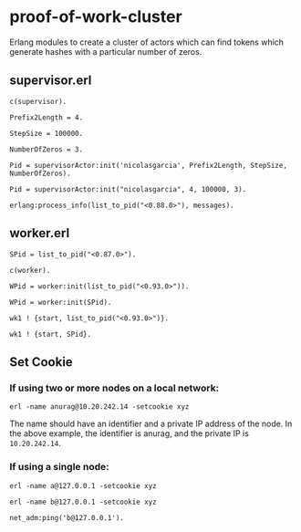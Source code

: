 # proof-of-work-cluster
Erlang modules to create a cluster of actors which can find tokens which generate hashes with a particular number of zeros.

## supervisor.erl
`c(supervisor).`

`Prefix2Length = 4.`

`StepSize = 100000.`

`NumberOfZeros = 3.`

`Pid = supervisorActor:init('nicolasgarcia', Prefix2Length, StepSize, NumberOfZeros).`

`Pid = supervisorActor:init("nicolasgarcia", 4, 100000, 3).`

`erlang:process_info(list_to_pid("<0.88.0>"), messages).`

## worker.erl
`SPid = list_to_pid("<0.87.0>").`

`c(worker).`

`WPid = worker:init(list_to_pid("<0.93.0>")).`

`WPid = worker:init(SPid).`

`wk1 ! {start, list_to_pid("<0.93.0>")}.`

`wk1 ! {start, SPid}.`

## Set Cookie
### If using two or more nodes on a local network:
`erl -name anurag@10.20.242.14 -setcookie xyz`

The name should have an identifier and a private IP address of the node.
In the above example, the identifier is anurag, and the private IP is `10.20.242.14`.

### If using a single node:
`erl -name a@127.0.0.1 -setcookie xyz`

`erl -name b@127.0.0.1 -setcookie xyz`

`net_adm:ping('b@127.0.0.1').`
